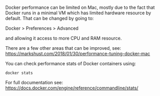 Docker performance can be limited on Mac, mostly due to the fact that Docker runs in a minimal VM
which has limited hardware resource by default. That can be changed by going to:

Docker > Preferences > Advanced

and allowing it access to more CPU and RAM resource.

There are a few other areas that can be improved, see: https://markshust.com/2018/01/30/performance-tuning-docker-mac

You can check performance stats of Docker containers using:

```
docker stats
```
For full documentation see: https://docs.docker.com/engine/reference/commandline/stats/
